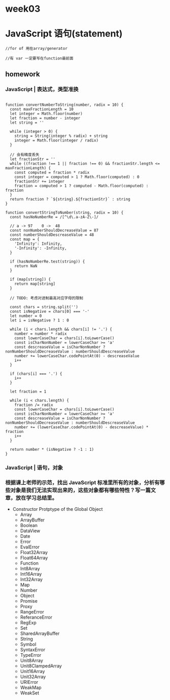 # week03

# JavaScript 语句(statement)

```
//for of 用在array/generator 

//有 var 一定要写在function最前面

```
## homework

### JavaScript | 表达式，类型准换

```

function convertNumberToString(number, radix = 10) {
  const maxFractionLength = 10
  let integer = Math.floor(number)
  let fraction = number - integer
  let string = ''

  while (integer > 0) {
    string = String(integer % radix) + string
    integer = Math.floor(integer / radix)
  }

  // 会有精度丢失
  let fractionStr = ''
  while ((fraction !== 1 || fraction !== 0) && fractionStr.length <= maxFractionLength) {
    const computed = fraction * radix
    const integer = computed > 1 ? Math.floor(computed) : 0
    fractionStr += integer
    fraction = computed > 1 ? computed - Math.floor(computed) : fraction
  }
  return fraction ? `${string}.${fractionStr}` : string
}

function convertStringToNumber(string, radix = 10) {
  const hasNoNumberRe = /[^\d\.a-zA-Z\-]/

  // a -> 97    0 ->  48
  const nonNumberShouldDecreaseValue = 87
  const numberShouldDescreaseValue = 48
  const map = {
    'Infinity': Infinity,
    '-Infinity': -Infinity,
  }

  if (hasNoNumberRe.test(string)) {
    return NaN
  }

  if (map[string]) {
    return map[string]
  }

  // TODO: 考虑对进制最高对应字母的限制

  const chars = string.split('')
  const isNegative = chars[0] === '-'
  let number = 0
  let i = isNegative ? 1 : 0

  while (i < chars.length && chars[i] != '.') {
    number = number * radix
    const lowerCaseChar = chars[i].toLowerCase()
    const isCharNonNumber = lowerCaseChar >= 'a'
    const descreaseValue = isCharNonNumber ? nonNumberShouldDecreaseValue : numberShouldDescreaseValue
    number += lowerCaseChar.codePointAt(0) - descreaseValue
    i++
  }

  if (chars[i] === '.') {
    i++
  }

  let fraction = 1

  while (i < chars.length) {
    fraction /= radix
    const lowerCaseChar = chars[i].toLowerCase()
    const isCharNonNumber = lowerCaseChar >= 'a'
    const descreaseValue = isCharNonNumber ? nonNumberShouldDecreaseValue : numberShouldDescreaseValue
    number += (lowerCaseChar.codePointAt(0) - descreaseValue) * fraction
    i++
  }

  return number * (isNegative ? -1 : 1)
}

```
### JavaScript | 语句，对象
### 根据课上老师的示范，找出 JavaScript 标准里所有的对象，分析有哪些对象是我们无法实现出来的，这些对象都有哪些特性？写一篇文章，放在学习总结里。

  - Constructor Protptype of the Global Object
    - Array
    - ArrayBuffer
    - Boolean
    - DataView
    - Date
    - Error
    - EvalError
    - Float32Array
    - Float64Array
    - Function
    - Int8Array
    - Int16Array
    - Int32Array
    - Map
    - Number
    - Object
    - Promise
    - Proxy
    - RangeError
    - ReferanceError
    - RegExp
    - Set
    - SharedArrayBuffer
    - String
    - Symbol
    - SyntaxError
    - TypeError
    - Unit8Array
    - Unit8ClampedArray
    - Unit16Array
    - Unit32Array
    - URIError
    - WeakMap
    - WeakSet